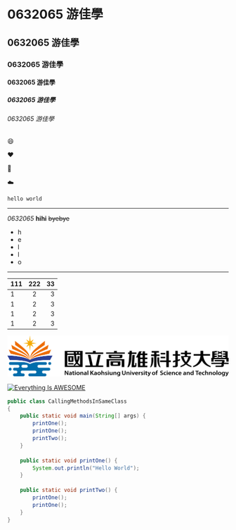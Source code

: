 # 0632065 游佳學

## 0632065 游佳學

### 0632065 游佳學

#### 0632065 游佳學

##### 0632065 游佳學

###### 0632065 游佳學

:smile:

:heart:

:school:

:cloud:

```
hello world
```

***

*0632065* **hihi** ~~byebye~~

* h
* e
* l
* l
* o

---



|  111|  222|  33 |
|:----|:---:|----:|
| 1 | 2 | 3 |
| 1 | 2 | 3 |
| 1 | 2 | 3 |
| 1 | 2 | 3 |


![NKUST](NKUST.png "第一科大")


[![Everything Is AWESOME](https://img.youtube.com/vi/StTqXEQ2l-Y/0.jpg)](https://www.youtube.com/watch?v=StTqXEQ2l-Y "Everything Is AWESOME")


```java
public class CallingMethodsInSameClass
{
	public static void main(String[] args) {
		printOne();
		printOne();
		printTwo();
	}

	public static void printOne() {
		System.out.println("Hello World");
	}

	public static void printTwo() {
		printOne();
		printOne();
	}
}
